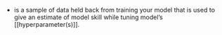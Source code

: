 - is a sample of data held back from training your model that is used to give an estimate of model skill while tuning model’s [[hyperparameter(s)]].